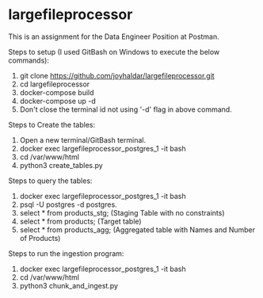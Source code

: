 # largefileprocessor
This is an assignment for the Data Engineer Position at Postman.


Steps to setup (I used GitBash on Windows to execute the below commands):

1) git clone https://github.com/joyhaldar/largefileprocessor.git
2) cd largefileprocessor
3) docker-compose build
4) docker-compose up -d
5) Don't close the terminal id not using '-d' flag in above command.


Steps to Create the tables:

1) Open a new terminal/GitBash terminal.
2) docker exec largefileprocessor_postgres_1 -it bash
3) cd /var/www/html
4) python3 create_tables.py


Steps to query the tables:

1) docker exec largefileprocessor_postgres_1 -it bash
2) psql -U postgres -d postgres.
3) select * from products_stg;  (Staging Table with no constraints)
4) select * from products;  (Target table)
5) select * from products_agg;  (Aggregated table with Names and Number of Products)

Steps to run the ingestion program:

1) docker exec largefileprocessor_postgres_1 -it bash
2) cd /var/www/html
3) python3 chunk_and_ingest.py














